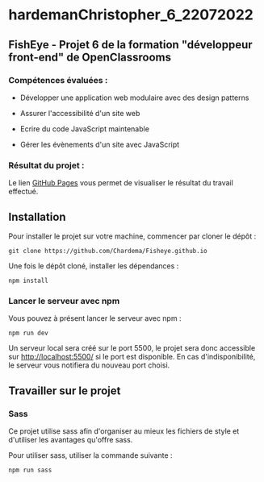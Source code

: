 # hardemanChristopher_6_22072022

## FishEye - Projet 6 de la formation "développeur front-end" de OpenClassrooms
### Compétences évaluées :

 -	Développer une application web modulaire avec des design patterns
    
-	Assurer l'accessibilité d'un site web
    
-   Ecrire du code JavaScript maintenable
    
-   Gérer les évènements d'un site avec JavaScript

### Résultat du projet :
Le lien [GitHub Pages](https://chardema.github.io/fisheye/) vous permet de visualiser le résultat du travail effectué.

## Installation

Pour installer le projet sur votre machine, commencer par cloner le dépôt :

    git clone https://github.com/Chardema/Fisheye.github.io

Une fois le dépôt cloné, installer les dépendances :

    npm install

### Lancer le serveur avec npm
Vous pouvez à présent lancer le serveur avec npm :

    npm run dev

Un serveur local sera créé sur le port 5500, le projet sera donc accessible sur [http://localhost:5500/](http://localhost:5500/) si le port est disponible. En cas d'indisponibilité, le serveur vous notifiera du nouveau port choisi.

## Travailler sur le projet

### Sass
Ce projet utilise sass afin d'organiser au mieux les fichiers de style et d'utiliser les avantages qu'offre sass.

Pour utiliser sass, utiliser la commande suivante :

    npm run sass

